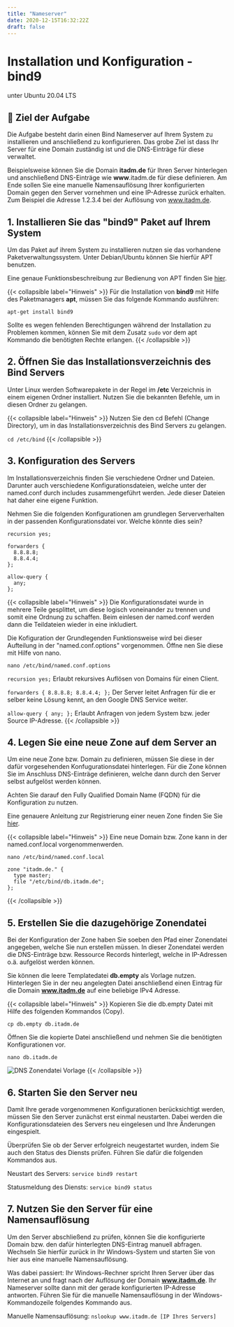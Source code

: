 ```yaml
---
title: "Nameserver"
date: 2020-12-15T16:32:22Z
draft: false
---
```


# Installation und Konfiguration - bind9

unter Ubuntu 20.04 LTS

## 🚀 Ziel der Aufgabe

Die Aufgabe besteht darin einen Bind Nameserver auf Ihrem System zu installieren und anschließend zu konfigurieren. Das grobe Ziel ist dass Ihr Server für eine Domain zuständig ist und die DNS-Einträge für diese verwaltet.

Beispielsweise können Sie die Domain **itadm.de** für Ihren Server hinterlegen und anschließend DNS-Einträge wie **www**.itadm.de für diese definieren. Am Ende sollen Sie eine manuelle Namensauflösung Ihrer konfigurierten Domain gegen den Server vornehmen und eine IP-Adresse zurück erhalten. Zum Beispiel die Adresse 1.2.3.4 bei der Auflösung von www.itadm.de.

## 1. Installieren Sie das "bind9" Paket auf Ihrem System

Um das Paket auf ihrem System zu installieren nutzen sie das vorhandene Paketverwaltungssystem. Unter Debian/Ubuntu können Sie hierfür APT benutzen.

Eine genaue Funktionsbeschreibung zur Bedienung von APT finden Sie [hier](https://wiki.ubuntuusers.de/apt/apt-get/).

{{< collapsible label="Hinweis" >}}
  Für die Installation von **bind9** mit Hilfe des Paketmanagers **apt**, müssen Sie das folgende Kommando ausführen:

  `apt-get install bind9`

  Sollte es wegen fehlenden Berechtigungen während der Installation zu Problemen kommen, können Sie mit dem Zusatz `sudo` vor dem apt Kommando die benötigten Rechte erlangen.
{{< /collapsible >}}

## 2. Öffnen Sie das Installationsverzeichnis des Bind Servers

Unter Linux werden Softwarepakete in der Regel im **/etc** Verzeichnis in einem eigenen Ordner installiert. Nutzen Sie die bekannten Befehle, um in diesen Ordner zu gelangen.

{{< collapsible label="Hinweis" >}}
  Nutzen Sie den cd Befehl (Change Directory), um in das Installationsverzeichnis des Bind Servers zu gelangen.

  `cd /etc/bind`
{{< /collapsible >}}

## 3. Konfiguration des Servers

Im Installationsverzeichnis finden Sie verschiedene Ordner und Dateien. Darunter auch verschiedene Konfigurationsdateien, welche unter der named.conf durch includes zusammengeführt werden. Jede dieser Dateien hat daher eine eigene Funktion.

Nehmen Sie die folgenden Konfigurationen am grundlegen Serververhalten in der passenden Konfigurationsdatei vor. Welche könnte dies sein?

```
recursion yes;

forwarders {
  8.8.8.8;
  8.8.4.4;
};

allow-query {
  any;
};
```

{{< collapsible label="Hinweis" >}}
Die Konfigurationsdatei wurde in mehrere Teile gesplittet, um diese logisch voneinander zu trennen und somit eine Ordnung zu schaffen. Beim einlesen der named.conf werden dann die Teildateien wieder in eine inkludiert.

Die Kofiguration der Grundlegenden Funktionsweise wird bei dieser Aufteilung in der "named.conf.options" vorgenommen. Öffne nen Sie diese mit Hilfe von nano.

`nano /etc/bind/named.conf.options`

`recursion yes;` Erlaubt rekursives Auflösen von Domains für einen Client.

`forwarders { 8.8.8.8; 8.8.4.4; };` Der Server leitet Anfragen für die er selber keine Lösung kennt, an den Google DNS Service weiter.

`allow-query { any; };` Erlaubt Anfragen von jedem System bzw. jeder Source IP-Adresse.
{{< /collapsible >}}

## 4. Legen Sie eine neue Zone auf dem Server an

Um eine neue Zone bzw. Domain zu definieren, müssen Sie diese in der dafür vorgesehenden Konfugurationsdatei hinterlegen. Für die Zone können Sie im Anschluss DNS-Einträge definieren, welche dann durch den Server selbst aufgelöst werden können.

Achten Sie darauf den Fully Qualified Domain Name (FQDN) für die Konfiguration zu nutzen.

Eine genauere Anleitung zur Registrierung einer neuen Zone finden Sie Sie [hier](https://help.ubuntu.com/community/BIND9ServerHowto#Primary_Master_Server_configuration).

{{< collapsible label="Hinweis" >}}
Eine neue Domain bzw. Zone kann in der named.conf.local vorgenommenwerden.

`nano /etc/bind/named.conf.local`

```
zone "itadm.de." {
  type master;
  file "/etc/bind/db.itadm.de";
};
```
{{< /collapsible >}}

## 5. Erstellen Sie die dazugehörige Zonendatei

Bei der Konfiguration der Zone haben Sie soeben den Pfad einer Zonendatei angegeben, welche Sie nun erstellen müssen. In dieser Zonendatei werden die DNS-Einträge bzw. Ressource Records hinterlegt, welche in IP-Adressen o.ä. aufgelöst werden können.

Sie können die leere Templatedatei **db.empty** als Vorlage nutzen. Hinterlegen Sie in der neu angelegten Datei anschließend einen Eintrag für die Domain **www.itadm.de** auf eine beliebige IPv4 Adresse.

{{< collapsible label="Hinweis" >}}
Kopieren Sie die db.empty Datei mit Hilfe des folgenden Kommandos (Copy).

`cp db.empty db.itadm.de`

Öffnen Sie die kopierte Datei anschließend und nehmen Sie die benötigten Konfigurationen vor.

`nano db.itadm.de`

![DNS Zonendatei Vorlage](/itadm/dns_zone.png)
{{< /collapsible >}}

## 6. Starten Sie den Server neu

Damit Ihre gerade vorgenommenen Konfigurationen berücksichtigt werden, müssen Sie den Server zunächst erst einmal neustarten. Dabei werden die Konfigurationsdateien des Servers neu eingelesen und Ihre Änderungen eingespielt.

Überprüfen Sie ob der Server erfolgreich neugestartet wurden, indem Sie auch den Status des Diensts prüfen. Führen Sie dafür die folgenden Kommandos aus.

Neustart des Servers: `service bind9 restart`

Statusmeldung des Diensts: `service bind9 status`

## 7. Nutzen Sie den Server für eine Namensauflösung
Um den Server abschließend zu prüfen, können Sie die konfigurierte Domain bzw. den dafür hinterlegten DNS-Eintrag manuell abfragen. Wechseln Sie hierfür zurück in Ihr Windows-System und starten Sie von hier aus eine manuelle Namensauflösung.

Was dabei passiert: Ihr Windows-Rechner spricht Ihren Server über das Internet an und fragt nach der Auflösung der Domain **www.itadm.de**. Ihr Nameserver sollte dann mit der gerade konfigurierten IP-Adresse antworten. Führen Sie für die manuelle Namensauflösung in der Windows-Kommandozeile folgendes Kommando aus.

Manuelle Namensauflösung: `nslookup www.itadm.de [IP Ihres Servers]`
